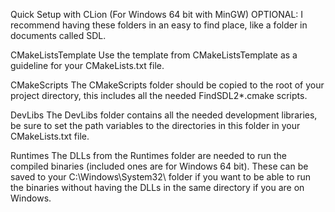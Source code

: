 Quick Setup with CLion (For Windows 64 bit with MinGW)
OPTIONAL: I recommend having these folders in an easy to find place, like a folder in documents called SDL.

CMakeListsTemplate
Use the template from CMakeListsTemplate as a guideline for your CMakeLists.txt file.

CMakeScripts
The CMakeScripts folder should be copied to the root of your project directory, this includes all the needed FindSDL2*.cmake scripts.

DevLibs
The DevLibs folder contains all the needed development libraries, be sure to set the path variables to the directories in this folder in your CMakeLists.txt file.

Runtimes
The DLLs from the Runtimes folder are needed to run the compiled binaries (included ones are for Windows 64 bit).
These can be saved to your C:\Windows\System32\ folder if you want to be able to run the binaries without having the DLLs in the same directory if you are on Windows.

